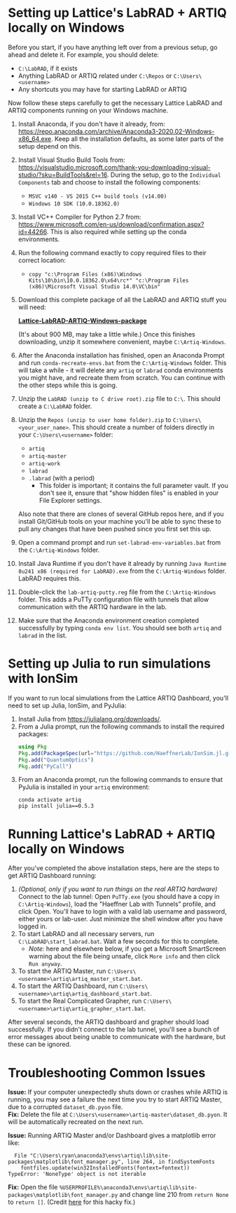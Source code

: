 Setting up Lattice's LabRAD + ARTIQ locally on Windows
==============
Before you start, if you have anything left over from a previous setup, go ahead and delete it. For example, you should delete:
  - `C:\LabRAD`, if it exists
  - Anything LabRAD or ARTIQ related under `C:\Repos` or `C:\Users\<username>`
  - Any shortcuts you may have for starting LabRAD or ARTIQ
  
Now follow these steps carefully to get the necessary Lattice LabRAD and ARTIQ components running on your Windows machine.

1. Install Anaconda, if you don't have it already, from:
https://repo.anaconda.com/archive/Anaconda3-2020.02-Windows-x86_64.exe.
Keep all the installation defaults, as some later parts of the setup depend on this.

1. Install Visual Studio Build Tools from:
https://visualstudio.microsoft.com/thank-you-downloading-visual-studio/?sku=BuildTools&rel=16.
During the setup, go to the `Individual Components` tab and choose to install the following components:
    - `MSVC v140 - VS 2015 C++ build tools (v14.00)`
    - `Windows 10 SDK (10.0.18362.0)`

1. Install VC++ Compiler for Python 2.7 from:
https://www.microsoft.com/en-us/download/confirmation.aspx?id=44266.
This is also required while setting up the conda environments.

1. Run the following command exactly to copy required files to their correct location:
    - `copy "c:\Program Files (x86)\Windows Kits\10\bin\10.0.18362.0\x64\rc*" "c:\Program Files (x86)\Microsoft Visual Studio 14.0\VC\bin"`

1. Download this complete package of all the LabRAD and ARTIQ stuff you will need: 

    **[Lattice-LabRAD-ARTIQ-Windows-package](https://www.dropbox.com/sh/qe9fhxtldfolaqv/AADFkTKwL77O3U7sHsn5t9nIa?dl=1)**

    (It's about 900 MB, may take a little while.) Once this finishes downloading, unzip it somewhere convenient, maybe `C:\Artiq-Windows`.

1. After the Anaconda installation has finished, open an Anaconda Prompt
and run `conda-recreate-envs.bat` from the `C:\Artiq-Windows` folder.
This will take a while - it will delete any `artiq` or `labrad` conda environments you might have,
and recreate them from scratch. You can continue with the other steps while this is going.

1. Unzip the `LabRAD (unzip to C drive root).zip` file to `C:\`. This should create a `C:\LabRAD` folder.

1. Unzip the `Repos (unzip to user home folder).zip` to `C:\Users\<your_user_name>`.  This should create a number
of folders directly in your `C:\Users\<username>` folder:
    - `artiq`
    - `artiq-master`
    - `artiq-work`
    - `labrad`
    - `.labrad` (with a period)
      - This folder is important; it contains the full parameter vault. If you don't see it, ensure that "show hidden files" is enabled
      in your File Explorer settings.
      
    Also note that there are clones of several GitHub repos here, and if you install Git/GitHub tools on your machine you'll be able
    to sync these to pull any changes that have been pushed since you first set this up.

1. Open a command prompt and run `set-labrad-env-variables.bat` from the `C:\Artiq-Windows` folder.

1. Install Java Runtime if you don't have it already by running `Java Runtime 8u241 x86 (required for LabRAD).exe`
from the `C:\Artiq-Windows` folder. LabRAD requires this.

1. Double-click the `lab-artiq-putty.reg` file from the `C:\Artiq-Windows` folder.
This adds a PuTTy configuration file with tunnels that allow communication with the ARTIQ hardware in the lab.

1. Make sure that the Anaconda environment creation completed successfully by typing `conda env list`. You should see both `artiq` and `labrad` in the list.

Setting up Julia to run simulations with IonSim
==============
If you want to run local simulations from the Lattice ARTIQ Dashboard, you'll need to set up Julia, IonSim, and PyJulia:

1. Install Julia from https://julialang.org/downloads/.
1. From a Julia prompt, run the following commands to install the required packages:
    ```julia
    using Pkg
    Pkg.add(PackageSpec(url="https://github.com/HaeffnerLab/IonSim.jl.git"))
    Pkg.add("QuantumOptics")
    Pkg.add("PyCall")
    ```
1. From an Anaconda prompt, run the following commands to ensure that PyJulia is installed in your `artiq` environment:
    ```
    conda activate artiq
    pip install julia==0.5.3
    ```

Running Lattice's LabRAD + ARTIQ locally on Windows
==============
After you've completed the above installation steps, here are the steps to get ARTIQ Dashboard running:
1. _(Optional, only if you want to run things on the real ARTIQ hardware)_ Connect to the lab tunnel: Open `PuTTy.exe` (you should have a copy in `C:\Artiq-Windows`),
load the "Haeffner Lab with Tunnels" profile, and click Open.
You'll have to login with a valid lab username and password, either yours or lab-user. Just minimize the shell window after you have logged in.
1. To start LabRAD and all necessary servers, run `C:\LabRAD\start_labrad.bat`. Wait a few seconds for this to complete.
    - _Note:_ here and elsewhere below, if you get a Microsoft SmartScreen warning about the file being unsafe, click `More info` and then click `Run anyway`.
1. To start the ARTIQ Master, run `C:\Users\<username>\artiq\artiq_master_start.bat`.
1. To start the ARTIQ Dashboard, run `C:\Users\<username>\artiq\artiq_dashboard_start.bat`.
1. To start the Real Complicated Grapher, run `C:\Users\<username>\artiq\artiq_grapher_start.bat`.

After several seconds, the ARTIQ dashboard and grapher should load successfully. If you didn't connect to the lab tunnel, you'll see a bunch of error messages about being unable to communicate with the hardware, but these can be ignored.

Troubleshooting Common Issues
==============
**Issue:** If your computer unexpectedly shuts down or crashes while ARTIQ is running, you may see a failure
the next time you try to start ARTIQ Master, due to a corrupted `dataset_db.pyon` file.  
**Fix:** Delete the file at `C:\Users\<username>\artiq-master\dataset_db.pyon`. It will be automatically recreated on the next run.

**Issue:** Running ARTIQ Master and/or Dashboard gives a matplotlib error like:
````
  File "C:\Users\ryan\anaconda3\envs\artiq\lib\site-packages\matplotlib\font_manager.py", line 264, in findSystemFonts
    fontfiles.update(win32InstalledFonts(fontext=fontext))
TypeError: 'NoneType' object is not iterable
````
**Fix:** Open the file `%USERPROFILE%\anaconda3\envs\artiq\lib\site-packages\matplotlib\font_manager.py` and change line 210 from `return None` to `return []`. (Credit [here](https://github.com/matplotlib/matplotlib/issues/12439#issuecomment-427743646) for this hacky fix.)
